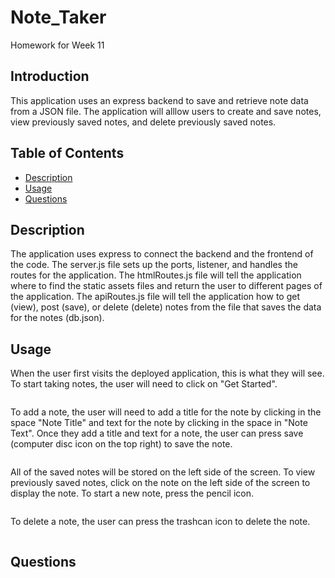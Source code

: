 # Note_Taker

Homework for Week 11

## Introduction

This application uses an express backend to save and retrieve note data from a JSON file. The application will alllow users to create and save notes, view previously saved notes, and delete previously saved notes.

## Table of Contents
* [Description](#Description)
* [Usage](#Usage)
* [Questions](#Questions)

## Description

The application uses express to connect the backend and the frontend of the code. The server.js file sets up the ports, listener, and handles the routes for the application. The htmlRoutes.js file will tell the application where to find the static assets files and return the user to different pages of the application. The apiRoutes.js file will tell the application how to get (view), post (save), or delete (delete) notes from the file that saves the data for the notes (db.json).

## Usage

When the user first visits the deployed application, this is what they will see. To start taking notes, the user will need to click on "Get Started".

![]()

To add a note, the user will need to add a title for the note by clicking in the space "Note Title" and text for the note by clicking in the space in "Note Text". Once they add a title and text for a note, the user can press save (computer disc icon on the top right) to save the note.

![]()

All of the saved notes will be stored on the left side of the screen. To view previously saved notes, click on the note on the left side of the screen to display the note. To start a new note, press the pencil icon.

![]()

To delete a note, the user can press the trashcan icon to delete the note.

![]()


## Questions
